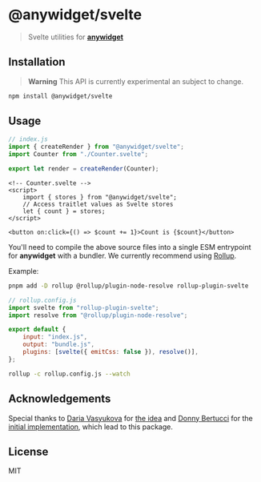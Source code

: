 # @anywidget/svelte

> Svelte utilities for [**anywidget**](https://anywidget.dev)

## Installation

> **Warning**
> This API is currently experimental an subject to change.

```sh
npm install @anywidget/svelte
```

## Usage

```javascript
// index.js
import { createRender } from "@anywidget/svelte";
import Counter from "./Counter.svelte";

export let render = createRender(Counter);
```

```svelte
<!-- Counter.svelte -->
<script>
    import { stores } from "@anywidget/svelte";
    // Access traitlet values as Svelte stores
    let { count } = stores;
</script>

<button on:click={() => $count += 1}>Count is {$count}</button>
```

You'll need to compile the above source files into a single ESM entrypoint
for **anywidget** with a bundler. We currently recommend using [Rollup](https://rollupjs.org/).

Example:

```sh
pnpm add -D rollup @rollup/plugin-node-resolve rollup-plugin-svelte
```

```js
// rollup.config.js
import svelte from "rollup-plugin-svelte";
import resolve from "@rollup/plugin-node-resolve";

export default {
	input: "index.js",
	output: "bundle.js",
	plugins: [svelte({ emitCss: false }), resolve()],
};
```

```sh
rollup -c rollup.config.js --watch
```

## Acknowledgements

Special thanks to [Daria Vasyukova](https://github.com/gereleth) for [the idea](https://twitter.com/gereleth/status/1620164274491654145) and
[Donny Bertucci](https://github.com/xnought) for the [initial implementation](https://github.com/xnought/svelte-store-anywidget),
which lead to this package.

## License

MIT
